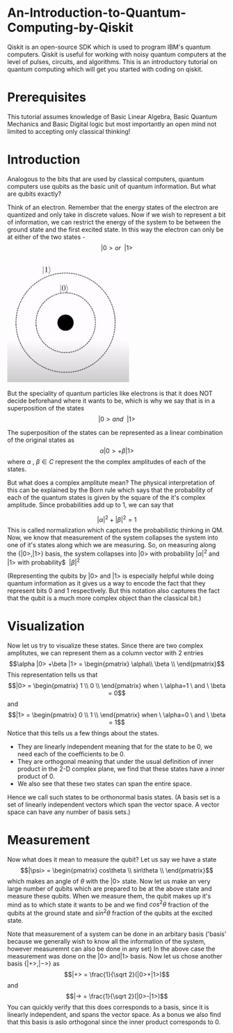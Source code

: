 # An-Introduction-to-Quantum-Computing-by-Qiskit
Qiskit is an open-source SDK which is used to program IBM's quantum computers. Qiskit is useful for working with noisy quantum computers at the level of pulses, circuits, and algorithms. This is an introductory tutorial on quantum computing which will get you started with coding on qiskit.


# Prerequisites
This tutorial assumes knowledge of Basic Linear Algebra, Basic Quantum Mechanics and Basic Digital logic but most importantly an open mind not limited to accepting only classical thinking!

# Introduction
Analogous to the bits that are used by classical computers, quantum computers use qubits as the basic unit of quantum information. But what are qubits exactly? 

Think of an electron. Remember that the energy states of the electron are quantized and only take in discrete values. Now if we wish to represent a bit of information, we can restrict the energy of the system to be between the ground state and the first excited state. In this way the electron can only be at either of the two states - $$|0> or \ \ |1>$$

![](images/electron.png)

But the speciality of quantum particles like electrons is that it does NOT decide beforehand where it wants to be, which is why we say that is in a superposition of the states $$|0> and \ \ |1>$$

The superposition of the states can be represented as a linear combination of the original states as
$$\alpha|0> + \beta |1>$$ where 
$\alpha \ , \ \beta \in C$ represent the the complex amplitudes of each of the states.

But what does a complex amplitute mean? The physical interpretation of this can be explained by the Born rule which says that the probability of each of the quantum states is given by the square of the it's complex amplitude. Since probabilities add up to 1, we can say that

$$|\alpha|^2 + |\beta|^2 = 1 $$
This is called normalization which captures the probabilistic thinking in QM. Now, we know that measurement of the system collapses the system into one of it's states along which we are measuring. So, on measuring along the ${\{|0>, |1>}\}$ basis, the system collapses into $|0>$ with probability $|\alpha|^2$ and $|1>$ with probability$ $\ |\beta|^2$

(Representing the qubits by $|0>$ and $|1>$ is especially helpful while doing quantum information as it gives us a way to encode the fact that they represent bits 0 and 1 respectively. But this notation also captures the fact that the qubit is a much more complex object than the classical bit.)
# Visualization
Now let us try to visualize these states. Since there are two complex amplitutes, we can represent them as a column vector with 2 entries 
$$\alpha |0> +\beta |1> =  \begin{pmatrix} \alpha\\ \beta \\ \end{pmatrix}$$
This representation tells us that $$|0> = \begin{pmatrix} 1 \\ 0 \\ \end{pmatrix} when \ \alpha=1 \ and \  \beta = 0$$ and $$|1> = \begin{pmatrix} 0 \\ 1 \\ \end{pmatrix} when \ \alpha=0 \ and \  \beta = 1$$
Notice that this tells us a few things about the states. 
* They are linearly independent meaning that for the state to be 0, we need each of the coefficients to be 0. 
* They are orthogonal meaning that under the usual definition of inner product in the 2-D complex plane, we find that these states have a inner product of 0. 
* We also see that these two states can span the entire space. 

Hence we call such states to be orthonormal basis states. (A basis set is a set of linearly independent vectors which span the vector space. A vector space can have any number of basis sets.) 

# Measurement
Now what does it mean to measure the qubit? Let us say we have a state $$|\psi> = \begin{pmatrix} cos\theta \\ sin\theta \\ \end{pmatrix}$$
which makes an angle of $\theta$ with the $|0>$ state. Now let us make an very large number of qubits which are prepared to be at the above state and measure these qubits. When we measure them, the qubit makes up it's mind as to which state it wants to be and we find $cos^2\theta$ fraction of the qubits at the ground state and $sin^2\theta$ fraction of the qubits at the excited state. 

Note that measurement of a system can be done in an arbitary basis ('basis' because we generally wish to know all the information of the system, however measuremnt can also be done in any set) In the above case the measurement was done on the $|0>$ and$|1>$ basis. Now let us chose another basis ${\{|+>, |->}\}$ as $$|+> = \frac{1}{\sqrt 2}(|0>+|1>)$$ and
$$|-> = \frac{1}{\sqrt 2}(|0>-|1>)$$You can quickly verify that this does corresponds to a basis, since it is linearly independent, and spans the vector space. As a bonus we also find that this basis is aslo orthogonal since the inner product corresponds to 0. 